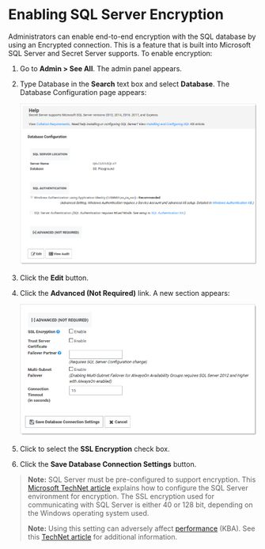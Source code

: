 # Enabling SQL Server Encryption

Administrators can enable end-to-end encryption with the SQL database by using an  Encrypted connection. This is a feature that is built into Microsoft SQL Server and Secret Server supports. To enable encryption:

1.  Go to **Admin > See All**. The admin panel appears.
   
2.  Type Database in the **Search** text box and select **Database**. The Database Configuration page appears:
   
       ![image-20200616151810093](images/image-20200616151810093.png)
    
3. Click the **Edit** button.

4. Click the **Advanced (Not Required)** link. A new section appears:

   ![image-20200616152210555](images/image-20200616152210555.png)

5. Click to select the **SSL Encryption** check box.

6. Click the **Save Database Connection Settings** button.

> **Note:** SQL Server must be pre-configured to support encryption. This [Microsoft TechNet article](http://technet.microsoft.com/en-us/library/ms191192.aspx ) explains how to configure the SQL Server environment for encryption. The SSL encryption used for communicating with SQL Server is either 40 or 128 bit, depending on the Windows operating system used.   
>
> **Note:** Using this setting can adversely affect [performance](http://support.thycotic.com/KB/a293/microsoft-sql-server-2012-alwayson-support.aspx) (KBA).  See this [TechNet article](http://technet.microsoft.com/en-us/library/ms189067.aspx) for additional information.